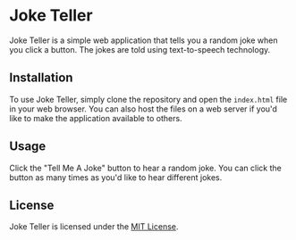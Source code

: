 # Joke Teller

Joke Teller is a simple web application that tells you a random joke when you click a button. The jokes are told using text-to-speech technology.

## Installation

To use Joke Teller, simply clone the repository and open the `index.html` file in your web browser. You can also host the files on a web server if you'd like to make the application available to others.

## Usage

Click the "Tell Me A Joke" button to hear a random joke. You can click the button as many times as you'd like to hear different jokes.

## License

Joke Teller is licensed under the [MIT License](https://opensource.org/licenses/MIT).
